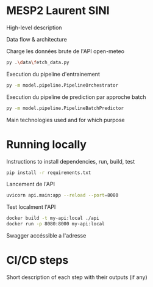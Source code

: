 # MESP2 Laurent SINI
High-level description

Data flow & architecture


Charge les données brute de l'API open-meteo
```bash
py .\data\fetch_data.py
```

Execution du pipeline d'entrainement
```bash
py -m model.pipeline.PipelineOrchestrator
```

Execution du pipeline de prediction par approche batch
```bash
py -m model.pipeline.PipelineBatchPredictor
```

Main technologies used and for which purpose

# Running locally
Instructions to install dependencies, run, build, test

```bash
pip install -r requirements.txt
```

Lancement de l'API
```bash
uvicorn api.main:app --reload --port=8080
```

Test localment l'API
```Bash
docker build -t my-api:local ./api
docker run -p 8080:8000 my-api:local
```

Swagger accéssible a l'adresse

# CI/CD steps
Short description of each step with their outputs (if any)
